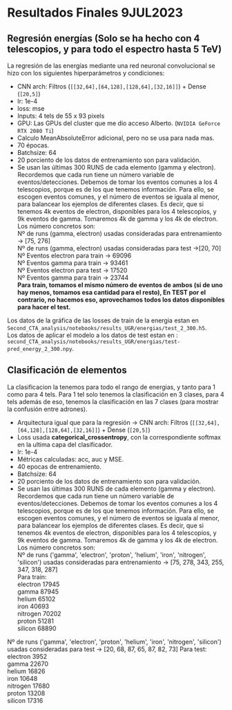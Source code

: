 # Resultados Finales 9JUL2023  

## Regresión energías  (Solo se ha hecho con 4 telescopios, y para todo el espectro hasta 5 TeV)   
La regresión de las energías mediante una red neuronal convolucional se hizo con los siguientes hiperparámetros y condiciones:  
- CNN arch: Filtros (`[[32,64],[64,128],[128,64],[32,16]]`) + Dense (`[20,5]`)   
- lr: 1e-4   
- loss: mse   
- Inputs: 4 tels de 55 x 93 pixels   
- GPU: Las GPUs del cluster que me dio acceso Alberto.  (`NVIDIA GeForce RTX 2080 Ti`)  
- Calculo MeanAbsoluteError adicional, pero no se usa para nada mas.  
- 70 épocas.   
- Batchsize: 64  
- 20 porciento de los datos de entrenamiento son para validación.   
- Se usan las últimas 300 RUNS de cada elemento (gamma y electron). Recordemos que cada run tiene un número variable de eventos/detecciones. Debemos de tomar los eventos comunes a los 4 telescopios, porque es de los que tenemos información. Para ello, se escogen eventos comunes, y el número de eventos se iguala al menor, para balancear los ejemplos de diferentes clases. Es decir, que si tenemos 4k eventos de electron, disponibles para los 4 telescopios, y 9k eventos de gamma. Tomaremos 4k de gamma y los 4k de electron. Los número concretos son:       
Nº de runs (gamma, electron) usadas consideradas para entrenamiento -> [75, 276]  
Nº de runs (gamma, electron) usadas consideradas para test ->[20, 70]  
Nº Eventos electron para train -> 69096  
Nº Eventos gamma para train -> 93461    
Nº Eventos electron para test -> 17520    
Nº Eventos gamma para train -> 23744    
**Para train, tomamos el mismo número de eventos de ambos (si de uno hay menos, tomamos esa cantidad para el resto), En TEST por el contrario, no hacemos eso, aprovechamos todos los datos disponibles para hacer el test.**    

Los datos de la gráfica de las losses de train de la energia estan en `Second_CTA_analysis/notebooks/results_UGR/energias/test_2_300.h5`.  
Los datos de aplicar el modelo a los datos de test estan en :  `second_CTA_analysis/notebooks/results_UGR/energias/test-pred_energy_2_300.npy`.   



## Clasificación de elementos   
La clasificacion la tenemos para todo el rango de energias, y tanto para 1 como para 4 tels. Para 1 tel solo tenemos la clasificación en 3 clases, para 4 tels además de eso, tenemos la clasificación en las 7 clases (para mostrar la confusión entre adrones).  
- Arquitectura igual que para la regresión -> CNN arch: Filtros (`[[32,64],[64,128],[128,64],[32,16]]`) + Dense (`[20,5]`)     
- Loss usada **categorical_crossentropy**, con la correspondiente softmax en la ultima capa del clasificador.    
- lr: 1e-4  
- Métricas calculadas: acc, auc y MSE.   
- 40 epocas de entrenamiento.  
- Batchsize: 64  
- 20 porciento de los datos de entrenamiento son para validación.    
- Se usan las últimas 300 RUNS de cada elemento (gamma y electron). Recordemos que cada run tiene un número variable de eventos/detecciones. Debemos de tomar los eventos comunes a los 4 telescopios, porque es de los que tenemos información. Para ello, se escogen eventos comunes, y el número de eventos se iguala al menor, para balancear los ejemplos de diferentes clases. Es decir, que si tenemos 4k eventos de electron, disponibles para los 4 telescopios, y 9k eventos de gamma. Tomaremos 4k de gamma y los 4k de electron. Los número concretos son:       
Nº de runs ('gamma', 'electron', 'proton', 'helium', 'iron', 'nitrogen', 'silicon') usadas consideradas para entrenamiento -> [75, 278, 343, 255, 347, 318, 287]  
Para train:    
electron 17945  
gamma 87945  
helium 65102  
iron 40693  
nitrogen 70202  
proton 51281  
silicon 68890  

Nº de runs ('gamma', 'electron', 'proton', 'helium', 'iron', 'nitrogen', 'silicon') usadas consideradas para test -> [20, 68, 87, 65, 87, 82, 73] 
Para test:   
electron 3952  
gamma 22670  
helium 16826  
iron 10648  
nitrogen 17680  
proton 13208  
silicon 17316  


